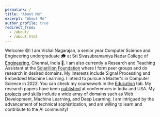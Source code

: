 ```yaml
---
permalink: /
title: "About Me"
excerpt: "About Me"
author_profile: true
redirect_from: 
  - /about/
  - /about.html
---
```


Welcome &#128516;! I am Vishal Nagarajan, a senior year Computer Science and Engineering undergraduate &#127891; at [Sri Sivasubramaniya Nadar College of Engineering](https://www.ssn.edu.in/), Chennai, India &#127979;. I am also currently a Research and Teaching Assistant at the [Solarillion Foundation](https://solarillionfoundation.org/) where I form peer groups and do research in desired domains. My interests include Signal Processing and Embedded Machine Learning. I intend to pursue a Master's in Computer Science in 2022. You can check my coursework in the [Education](https://vishaln15.github.io/education/) tab. My research papers have been [published](https://vishaln15.github.io/publications/) at conferences in India and USA. My [projects](https://vishaln15.github.io/projects/) and [skills](https://vishaln15.github.io/skills/) include a wide array of domains such as Web Development, Machine Learning, and Deep Learning. I am intrigued by the advancement of technical sophistication, and am willing to learn and contribute to the AI community!